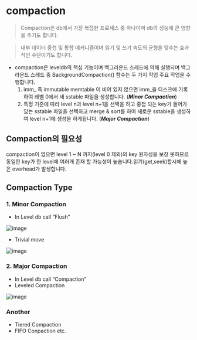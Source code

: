 # compaction 
 > Compaction은  db에서 가장 복잡한 프로세스 중 하나이며 db의 성능에 큰 영향을 주기도 합니다.

 > 내부 데이터 중첩 및 통합 메커니즘이며 읽기 및 쓰기 속도의 균형을 맞추는 효과적인 수단이기도 합니다.

- compaction은  leveldb의 핵심 기능이며 백그라운드 스레드에 의해 실행되며 백그라운드 스레드 중  BackgroundCompaction() 함수는 두 가지 작업 주요 작업을 수행합니다. 
   1. imm_ 즉 immutable memtable 이 비어 있지 않으면 imm_을 디스크에 기록하여 레벨 0에서 새 sstable 파일을 생성합니다. (***Minor Compaction***)
   2. 특정 기준에 따라 level n과 level n+1을 선택을 하고  중첩 되는 key가 들어가있는 sstable 파일을 선택하고  merge & sort를 하여 새로운 sstable을 생성하여 level n+1에 생성을 하게됩니다. (***Major Compaction***)


## Compaction의 필요성
compaction이 없으면  level 1 ~ N 까지(level 0 제외)의 key 원자성을 보장 못하므로 동일한 key가 한 level에 여러개 존재 할 가능성이 높습니다.읽기(get,seek)할시에 높은 overhead가 발생합니다.

## Compaction Type
### 1. Minor Compaction
- In Level db call “Flush”

![image](https://user-images.githubusercontent.com/86946575/181177580-415e1214-edfc-4180-b072-b36b8827ca1f.png)

- Trivial move  

![image](https://user-images.githubusercontent.com/86946575/181178432-ba39014c-a4a7-4d2e-ad15-5333109bdb22.png)

### 2. Major Compaction
- In Level db call “Compaction”
- Leveled Compaction

![image](https://user-images.githubusercontent.com/86946575/181183259-327818ac-1a2d-4e0e-91c9-24bc99cd1c3b.png)

### Another
- Tiered Compaction
- FIFO Conpaction
etc.

